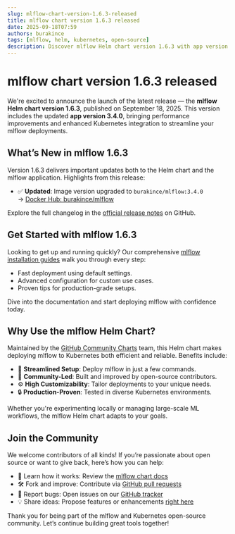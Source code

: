 ```yaml
---
slug: mlflow-chart-version-1.6.3-released
title: mlflow chart version 1.6.3 released
date: 2025-09-18T07:59
authors: burakince
tags: [mlflow, helm, kubernetes, open-source]
description: Discover mlflow Helm chart version 1.6.3 with app version 3.4.0, featuring usability improvements and stronger Kubernetes integrations.
---
```


# mlflow chart version 1.6.3 released

We're excited to announce the launch of the latest release — the **mlflow Helm chart version 1.6.3**, published on September 18, 2025. This version includes the updated **app version 3.4.0**, bringing performance improvements and enhanced Kubernetes integration to streamline your mlflow deployments.

## What’s New in mlflow 1.6.3

Version 1.6.3 delivers important updates both to the Helm chart and the mlflow application. Highlights from this release:

- ✅ **Updated**: Image version upgraded to `burakince/mlflow:3.4.0`  
  → [Docker Hub: burakince/mlflow](https://hub.docker.com/r/burakince/mlflow)

Explore the full changelog in the [official release notes](https://github.com/community-charts/helm-charts/releases/tag/mlflow-1.6.3) on GitHub.

<!-- truncate -->

## Get Started with mlflow 1.6.3

Looking to get up and running quickly? Our comprehensive [mlflow installation guides](https://community-charts.github.io/docs/category/mlflow) walk you through every step:

- Fast deployment using default settings.
- Advanced configuration for custom use cases.
- Proven tips for production-grade setups.

Dive into the documentation and start deploying mlflow with confidence today.

## Why Use the mlflow Helm Chart?

Maintained by the [GitHub Community Charts](https://github.com/community-charts/helm-charts) team, this Helm chart makes deploying mlflow to Kubernetes both efficient and reliable. Benefits include:

- 🚀 **Streamlined Setup**: Deploy mlflow in just a few commands.
- 🤝 **Community-Led**: Built and improved by open-source contributors.
- ⚙️ **High Customizability**: Tailor deployments to your unique needs.
- 🔒 **Production-Proven**: Tested in diverse Kubernetes environments.

Whether you're experimenting locally or managing large-scale ML workflows, the mlflow Helm chart adapts to your goals.

## Join the Community

We welcome contributors of all kinds! If you’re passionate about open source or want to give back, here’s how you can help:

- 📘 Learn how it works: Review the [mlflow chart docs](https://community-charts.github.io/docs/category/mlflow)
- 🛠️ Fork and improve: Contribute via [GitHub pull requests](https://github.com/community-charts/helm-charts)
- 🐛 Report bugs: Open issues on our [GitHub tracker](https://github.com/community-charts/helm-charts/issues)
- 💡 Share ideas: Propose features or enhancements [right here](https://github.com/community-charts/helm-charts/issues/new)

Thank you for being part of the mlflow and Kubernetes open-source community. Let’s continue building great tools together!
